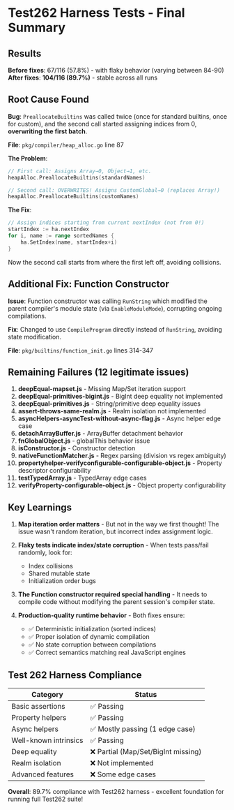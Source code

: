 # Test262 Harness Tests - Final Summary

## Results

**Before fixes**: 67/116 (57.8%) - with flaky behavior (varying between 84-90)
**After fixes**: **104/116 (89.7%)** - stable across all runs

## Root Cause Found

**Bug**: `PreallocateBuiltins` was called twice (once for standard builtins, once for custom), and the second call started assigning indices from 0, **overwriting the first batch**.

**File**: `pkg/compiler/heap_alloc.go` line 87

**The Problem**:
```go
// First call: Assigns Array→0, Object→1, etc.
heapAlloc.PreallocateBuiltins(standardNames)

// Second call: OVERWRITES! Assigns CustomGlobal→0 (replaces Array!)
heapAlloc.PreallocateBuiltins(customNames)
```

**The Fix**:
```go
// Assign indices starting from current nextIndex (not from 0!)
startIndex := ha.nextIndex
for i, name := range sortedNames {
    ha.SetIndex(name, startIndex+i)
}
```

Now the second call starts from where the first left off, avoiding collisions.

## Additional Fix: Function Constructor

**Issue**: Function constructor was calling `RunString` which modified the parent compiler's module state (via `EnableModuleMode`), corrupting ongoing compilations.

**Fix**: Changed to use `CompileProgram` directly instead of `RunString`, avoiding state modification.

**File**: `pkg/builtins/function_init.go` lines 314-347

## Remaining Failures (12 legitimate issues)

1. **deepEqual-mapset.js** - Missing Map/Set iteration support
2. **deepEqual-primitives-bigint.js** - BigInt deep equality not implemented
3. **deepEqual-primitives.js** - String/primitive deep equality issues
4. **assert-throws-same-realm.js** - Realm isolation not implemented
5. **asyncHelpers-asyncTest-without-async-flag.js** - Async helper edge case
6. **detachArrayBuffer.js** - ArrayBuffer detachment behavior
7. **fnGlobalObject.js** - globalThis behavior issue
8. **isConstructor.js** - Constructor detection
9. **nativeFunctionMatcher.js** - Regex parsing (division vs regex ambiguity)
10. **propertyhelper-verifyconfigurable-configurable-object.js** - Property descriptor configurability
11. **testTypedArray.js** - TypedArray edge cases
12. **verifyProperty-configurable-object.js** - Object property configurability

## Key Learnings

1. **Map iteration order matters** - But not in the way we first thought! The issue wasn't random iteration, but incorrect index assignment logic.

2. **Flaky tests indicate index/state corruption** - When tests pass/fail randomly, look for:
   - Index collisions
   - Shared mutable state
   - Initialization order bugs

3. **The Function constructor required special handling** - It needs to compile code without modifying the parent session's compiler state.

4. **Production-quality runtime behavior** - Both fixes ensure:
   - ✅ Deterministic initialization (sorted indices)
   - ✅ Proper isolation of dynamic compilation
   - ✅ No state corruption between compilations
   - ✅ Correct semantics matching real JavaScript engines

## Test 262 Harness Compliance

| Category | Status |
|----------|--------|
| Basic assertions | ✅ Passing |
| Property helpers | ✅ Passing |
| Async helpers | ✅ Mostly passing (1 edge case) |
| Well-known intrinsics | ✅ Passing |
| Deep equality | ❌ Partial (Map/Set/BigInt missing) |
| Realm isolation | ❌ Not implemented |
| Advanced features | ❌ Some edge cases |

**Overall**: 89.7% compliance with Test262 harness - excellent foundation for running full Test262 suite!
